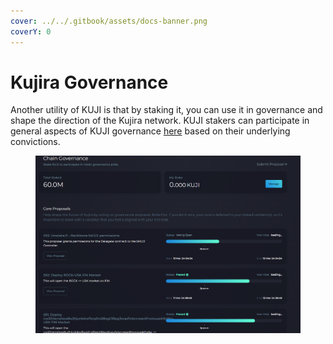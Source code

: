 ```yaml
---
cover: ../../.gitbook/assets/docs-banner.png
coverY: 0
---
```


# Kujira Governance

Another utility of KUJI is that by staking it, you can use it in governance and shape the direction of the Kujira network. KUJI stakers can participate in general aspects of KUJI governance [here](https://blue.kujira.app/govern) based on their underlying convictions.&#x20;

<figure><img src="../../.gitbook/assets/image (3).png" alt=""><figcaption></figcaption></figure>
